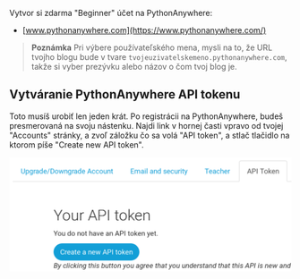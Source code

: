 Vytvor si zdarma "Beginner" účet na PythonAnywhere:

* [www.pythonanywhere.com](https://www.pythonanywhere.com/)

> **Poznámka** Pri výbere používateľského mena, mysli na to, že URL tvojho blogu bude v tvare `tvojeuzivatelskemeno.pythonanywhere.com`, takže si vyber prezývku alebo názov o čom tvoj blog je.

## Vytváranie PythonAnywhere API tokenu

Toto musíš urobiť len jeden krát. Po registrácii na PythonAnywhere, budeš presmerovaná na svoju nástenku. Najdi link v hornej časti vpravo od tvojej "Accounts" stránky, a zvoľ záložku čo sa volá "API token", a stlač tlačidlo na ktorom píše "Create new API token".

![API token záložka na Account stránke](images/pythonanywhere_create_api_token.png)